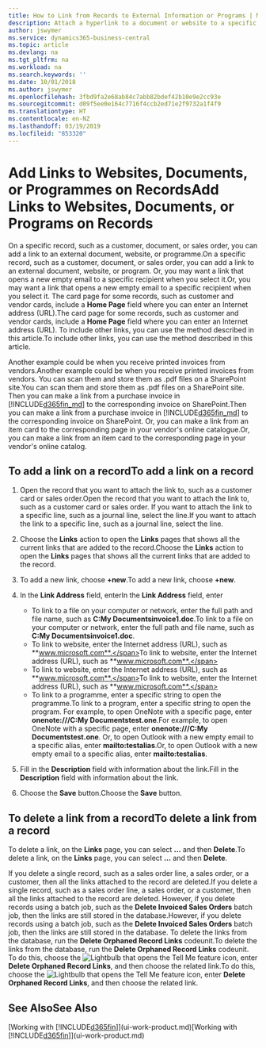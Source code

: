 ```yaml
---
title: How to Link from Records to External Information or Programs | Microsoft Docs
description: Attach a hyperlink to a document or website to a specific record, such as a customer or document.
author: jswymer
ms.service: dynamics365-business-central
ms.topic: article
ms.devlang: na
ms.tgt_pltfrm: na
ms.workload: na
ms.search.keywords: ''
ms.date: 10/01/2018
ms.author: jswymer
ms.openlocfilehash: 3fbd9fa2e68ab84c7abb82bdef42b10e9e2cc93e
ms.sourcegitcommit: d09f5ee0e164c7716f4ccb2ed71e2f9732a1f4f9
ms.translationtype: HT
ms.contentlocale: en-NZ
ms.lasthandoff: 03/19/2019
ms.locfileid: "853320"
---
```

# <a name="add-links-to-websites-documents-or-programs-on-records"></a><span data-ttu-id="52d7e-103">Add Links to Websites, Documents, or Programmes on Records</span><span class="sxs-lookup"><span data-stu-id="52d7e-103">Add Links to Websites, Documents, or Programs on Records</span></span>
<span data-ttu-id="52d7e-104">On a specific record, such as a customer, document, or sales order, you can add a link to an external document, website, or programme.</span><span class="sxs-lookup"><span data-stu-id="52d7e-104">On a specific record, such as a customer, document, or sales order, you can add a link to an external document, website, or program.</span></span> <span data-ttu-id="52d7e-105">Or, you may want a link that opens a new empty email to a specific recipient when you select it.</span><span class="sxs-lookup"><span data-stu-id="52d7e-105">Or, you may want a link that opens a new empty email to a specific recipient when you select it.</span></span> <span data-ttu-id="52d7e-106">The card page for some records, such as customer and vendor cards, include a **Home Page** field where you can enter an Internet address (URL).</span><span class="sxs-lookup"><span data-stu-id="52d7e-106">The card page for some records, such as customer and vendor cards, include a **Home Page** field where you can enter an Internet address (URL).</span></span> <span data-ttu-id="52d7e-107">To include other links, you can use the method described in this article.</span><span class="sxs-lookup"><span data-stu-id="52d7e-107">To include other links, you can use the method described in this article.</span></span>

<span data-ttu-id="52d7e-108">Another example could be when you receive printed invoices from vendors.</span><span class="sxs-lookup"><span data-stu-id="52d7e-108">Another example could be when you receive printed invoices from vendors.</span></span> <span data-ttu-id="52d7e-109">You can scan them and store them as .pdf files on a SharePoint site.</span><span class="sxs-lookup"><span data-stu-id="52d7e-109">You can scan them and store them as .pdf files on a SharePoint site.</span></span> <span data-ttu-id="52d7e-110">Then you can make a link from a purchase invoice in [!INCLUDE[d365fin_md](includes/d365fin_md.md)] to the corresponding invoice on  SharePoint.</span><span class="sxs-lookup"><span data-stu-id="52d7e-110">Then you can make a link from a purchase invoice in [!INCLUDE[d365fin_md](includes/d365fin_md.md)] to the corresponding invoice on  SharePoint.</span></span> <span data-ttu-id="52d7e-111">Or, you can make a link from an item card to the corresponding page in your vendor's online catalogue.</span><span class="sxs-lookup"><span data-stu-id="52d7e-111">Or, you can make a link from an item card to the corresponding page in your vendor's online catalog.</span></span>

## <a name="to-add-a-link-on-a-record"></a><span data-ttu-id="52d7e-112">To add a link on a record</span><span class="sxs-lookup"><span data-stu-id="52d7e-112">To add a link on a record</span></span>   

1.  <span data-ttu-id="52d7e-113">Open the record that you want to attach the link to, such as a customer card or sales order.</span><span class="sxs-lookup"><span data-stu-id="52d7e-113">Open the record that you want to attach the link to, such as a customer card or sales order.</span></span> <span data-ttu-id="52d7e-114">If you want to attach the link to a specific line, such as a journal line, select the line.</span><span class="sxs-lookup"><span data-stu-id="52d7e-114">If you want to attach the link to a specific line, such as a journal line, select the line.</span></span>  

2.  <span data-ttu-id="52d7e-115">Choose the **Links** action to open the **Links** pages that shows all the current links that are added to the record.</span><span class="sxs-lookup"><span data-stu-id="52d7e-115">Choose the **Links** action to open the **Links** pages that shows all the current links that are added to the record.</span></span>

3. <span data-ttu-id="52d7e-116">To add a new link, choose **+new**.</span><span class="sxs-lookup"><span data-stu-id="52d7e-116">To add a new link, choose **+new**.</span></span>

4.  <span data-ttu-id="52d7e-117">In the **Link Address** field, enter</span><span class="sxs-lookup"><span data-stu-id="52d7e-117">In the **Link Address** field, enter</span></span>

    -   <span data-ttu-id="52d7e-118">To link to a file on your computer or network, enter the full path and file name, such as  **C:My Documentsinvoice1.doc**.</span><span class="sxs-lookup"><span data-stu-id="52d7e-118">To link to a file on your computer or network, enter the full path and file name, such as  **C:My Documentsinvoice1.doc**.</span></span>
    -   <span data-ttu-id="52d7e-119">To link to website, enter the Internet address (URL), such as **www.microsoft.com**.</span><span class="sxs-lookup"><span data-stu-id="52d7e-119">To link to website, enter the Internet address (URL), such as **www.microsoft.com**.</span></span>
    -   <span data-ttu-id="52d7e-120">To link to website, enter the Internet address (URL), such as **www.microsoft.com**.</span><span class="sxs-lookup"><span data-stu-id="52d7e-120">To link to website, enter the Internet address (URL), such as **www.microsoft.com**.</span></span>
    -   <span data-ttu-id="52d7e-121">To link to a programme, enter a specific string to open the programme.</span><span class="sxs-lookup"><span data-stu-id="52d7e-121">To link to a program, enter a specific string to open the program.</span></span> <span data-ttu-id="52d7e-122">For example, to open OneNote with a specific page, enter **onenote:///C:My Documentstest.one**.</span><span class="sxs-lookup"><span data-stu-id="52d7e-122">For example, to open OneNote with a specific page, enter **onenote:///C:My Documentstest.one**.</span></span> <span data-ttu-id="52d7e-123">Or, to open Outlook with a new empty email to a specific alias, enter **mailto:testalias**.</span><span class="sxs-lookup"><span data-stu-id="52d7e-123">Or, to open Outlook with a new empty email to a specific alias, enter **mailto:testalias**.</span></span>  

5.  <span data-ttu-id="52d7e-124">Fill in the **Description** field with information about the link.</span><span class="sxs-lookup"><span data-stu-id="52d7e-124">Fill in the **Description** field with information about the link.</span></span>  

6.  <span data-ttu-id="52d7e-125">Choose the **Save** button.</span><span class="sxs-lookup"><span data-stu-id="52d7e-125">Choose the **Save** button.</span></span>  

## <a name="to-delete-a-link-from-a-record"></a><span data-ttu-id="52d7e-126">To delete a link from a record</span><span class="sxs-lookup"><span data-stu-id="52d7e-126">To delete a link from a record</span></span>  

<span data-ttu-id="52d7e-127">To delete a link, on the **Links** page, you can select **...** and then **Delete**.</span><span class="sxs-lookup"><span data-stu-id="52d7e-127">To delete a link, on the **Links** page, you can select **...** and then **Delete**.</span></span>

<span data-ttu-id="52d7e-128">If you delete a single record, such as a sales order line, a sales order, or a customer, then all the links attached to the record are deleted.</span><span class="sxs-lookup"><span data-stu-id="52d7e-128">If you delete a single record, such as a sales order line, a sales order, or a customer, then all the links attached to the record are deleted.</span></span> <span data-ttu-id="52d7e-129">However, if you delete records using a batch job, such as the **Delete Invoiced Sales Orders** batch job, then the links are still stored in the database.</span><span class="sxs-lookup"><span data-stu-id="52d7e-129">However, if you delete records using a batch job, such as the **Delete Invoiced Sales Orders** batch job, then the links are still stored in the database.</span></span> <span data-ttu-id="52d7e-130">To delete the links from the database, run the **Delete Orphaned Record Links** codeunit.</span><span class="sxs-lookup"><span data-stu-id="52d7e-130">To delete the links from the database, run the **Delete Orphaned Record Links** codeunit.</span></span> <span data-ttu-id="52d7e-131">To do this, choose the ![Lightbulb that opens the Tell Me feature](media/ui-search/search_small.png "Tell me what you want to do") icon, enter **Delete Orphaned Record Links**, and then choose the related link.</span><span class="sxs-lookup"><span data-stu-id="52d7e-131">To do this, choose the ![Lightbulb that opens the Tell Me feature](media/ui-search/search_small.png "Tell me what you want to do") icon, enter **Delete Orphaned Record Links**, and then choose the related link.</span></span>   

<!-- ### To run delete orphaned record links  

1.  Choose the ![Lightbulb that opens the Tell Me feature](media/ui-search/search_small.png "Tell me what you want to do") icon, enter **Data Deletion**, and then choose the related link.  

2.  On the **Data Deletion** page, choose **Tasks**, and then choose **Delete Orphaned Record Links**.  -->

## <a name="see-also"></a><span data-ttu-id="52d7e-132">See Also</span><span class="sxs-lookup"><span data-stu-id="52d7e-132">See Also</span></span>  
<span data-ttu-id="52d7e-133">[Working with [!INCLUDE[d365fin](includes/d365fin_md.md)]](ui-work-product.md)</span><span class="sxs-lookup"><span data-stu-id="52d7e-133">[Working with [!INCLUDE[d365fin](includes/d365fin_md.md)]](ui-work-product.md)</span></span>  
